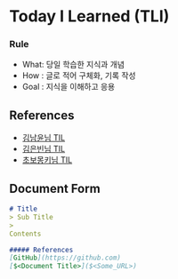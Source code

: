 # Today I Learned (TLI)
### Rule
- What: 당일 학습한 지식과 개념
- How : 글로 적어 구체화, 기록 작성
- Goal : 지식을 이해하고 응용

References
---
- [김남윤님 TIL](https://github.com/cheese10yun/TIL)
- [김은빈님 TIL](https://github.com/rlaisqls/TIL)
- [초보몽키님 TIL](https://wayhome25.github.io/)


Document Form
---

```Markdown
# Title
> Sub Title
>
Contents

##### References
[GitHub](https://github.com)
[$<Document Title>]($<Some_URL>)